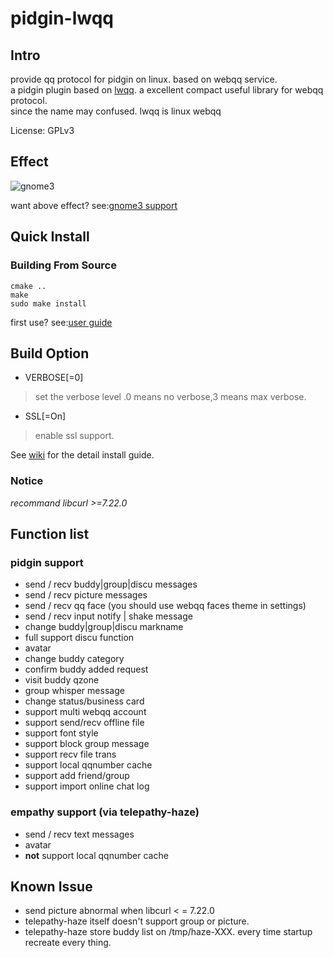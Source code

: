 pidgin-lwqq
===========

Intro
-----
 provide qq protocol for pidgin on linux. based on webqq service.  
 a pidgin plugin based on [lwqq](https://github.com/mathslinux/lwqq).
 a excellent compact useful library for webqq protocol.   
 since the name may confused. lwqq is linux webqq

License: GPLv3

Effect
------

![gnome3](http://i.imgur.com/8kuEPHI.png)

want above effect? see:[gnome3 support](https://github.com/xiehuc/pidgin-lwqq/wiki/gnome3-support)

Quick Install
-------------

### Building From Source
    cmake .. 
    make
    sudo make install

first use? see:[user guide](https://github.com/xiehuc/pidgin-lwqq/wiki/simple-user-guide)

Build Option
------------

- VERBOSE[=0]
> set the verbose level .0 means no verbose,3 means max verbose.

- SSL[=On]
> enable ssl support.

See [wiki](https://github.com/xiehuc/pidgin-lwqq/wiki) for the detail install guide.


### Notice

*recommand libcurl >=7.22.0*

Function list
-------------

### pidgin support

* send / recv buddy|group|discu messages
* send / recv picture messages
* send / recv qq face (you should use webqq faces theme in settings)
* send / recv input notify | shake message
* change buddy|group|discu markname
* full support discu function
* avatar
* change buddy category
* confirm buddy added request
* visit buddy qzone
* group whisper message
* change status/business card
* support multi webqq account
* support send/recv offline file
* support font style
* support block group message
* support recv file trans
* support local qqnumber cache
* support add friend/group
* support import online chat log

### empathy support (via telepathy-haze)

* send / recv text messages
* avatar
* **not** support local qqnumber cache


Known Issue
-----------

* send picture abnormal when libcurl < = 7.22.0
* telepathy-haze itself doesn't support group or picture.
* telepathy-haze store buddy list on /tmp/haze-XXX.
  every time startup recreate every thing.
